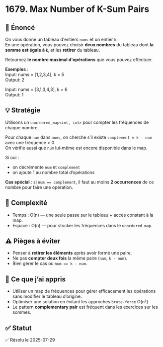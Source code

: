 # 1679. Max Number of K-Sum Pairs
## 📝 Énoncé
On vous donne un tableau d'entiers `nums` et un entier `k`.  
En une opération, vous pouvez choisir **deux nombres** du tableau dont **la somme est égale à `k`**, et les **retirer** du tableau.  

Retournez **le nombre maximal d'opérations** que vous pouvez effectuer.

**Exemples** :  
Input: nums = [1,2,3,4], k = 5  
Output: 2

Input: nums = [3,1,3,4,3], k = 6  
Output: 1

## 💡 Stratégie
Utilisons un `unordered_map<int, int>` pour compter les fréquences de chaque nombre.

Pour chaque `num` dans `nums`, on cherche s’il existe `complement = k - num` avec une fréquence > 0.  
On vérifie aussi que `num` lui-même est encore disponible dans le map.

Si oui :
- on décrémente `num` et `complement`
- on ajoute 1 au nombre total d’opérations

**Cas spécial** : si `num == complement`, il faut au moins **2 occurrences** de ce nombre pour faire une opération.

## 🧠 Complexité
- Temps : O(n) — une seule passe sur le tableau + accès constant à la map.
- Espace : O(n) — pour stocker les fréquences dans le `unordered_map`.

## ⚠️ Pièges à éviter
- Penser à **retirer les éléments** après avoir formé une paire.
- Ne pas **compter deux fois** la même paire (`num`, `k - num`).
- Bien gérer le cas où `num == k - num`.

## 💬 Ce que j’ai appris
- Utiliser un map de fréquences pour gérer efficacement les opérations sans modifier le tableau d’origine.
- Optimiser une solution en évitant les approches `brute-force` O(n²).
- Le pattern **complementary pair** est fréquent dans les exercices sur les sommes.

## ✅ Statut
✅ Résolu le 2025-07-29